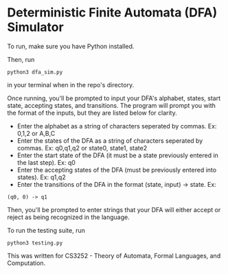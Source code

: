 # Deterministic Finite Automata (DFA) Simulator 

To run, make sure you have Python installed.

Then, run

```
python3 dfa_sim.py
```

in your terminal when in the repo's directory.

Once running, you'll be prompted to input your DFA's alphabet, states, start state, accepting states, and transitions.
The program will prompt you with the format of the inputs, but they are listed below for clarity.

- Enter the alphabet as a string of characters seperated by commas. Ex: 0,1,2 or A,B,C
- Enter the states of the DFA as a string of characters seperated by commas. Ex: q0,q1,q2 or state0, state1, state2
- Enter the start state of the DFA (it must be a state previously entered in the last step). Ex: q0
- Enter the accepting states of the DFA (must be previously entered into states). Ex: q1,q2
- Enter the transitions of the DFA in the format (state, input) -> state. Ex:
```
(q0, 0) -> q1
```

Then, you'll be prompted to enter strings that your DFA will either accept or reject as being recognized in the language.

To run the testing suite, run 
```
python3 testing.py
```

This was written for CS3252 - Theory of Automata, Formal Languages, and Computation.
